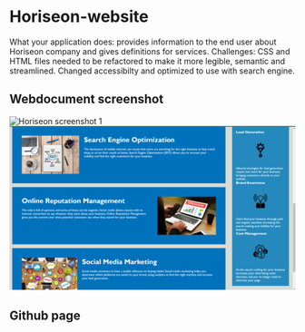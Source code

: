 # Horiseon-website
  What your application does: provides information to the end user about Horiseon company and gives definitions for services.
  Challenges: 
      CSS and HTML files needed to be refactored to make it more legible, semantic and streamlined.
      Changed accessibilty and optimized to use with search engine.
  
## Webdocument screenshot
  ![Horiseon screenshot 1](/Assests/Final%20Images/horiseon-img1.png)
  ![Horiseon screenshot 2](/Assests/Final%20Images/horiseon-img2.png)

## Github page
  
